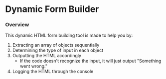 # Dynamic Form Builder

### Overview
This dynamic HTML form building tool is made to help you by:
1. Extracting an array of objects sequentially
2. Determining the type of input in each object
3. Outputting the HTML accordingly
   * If the code doesn't recognize the input, it will just output "Something went wrong."
4. Logging the HTML through the console
